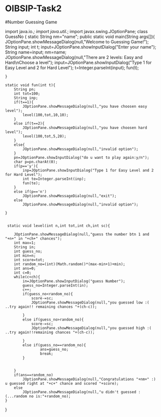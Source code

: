 # OIBSIP-Task2
#Number Guessing Game

import java.io.*; 
import java.util.*; 
import javax.swing.JOptionPane;
class GuessNo
{
	static String nm="name";
	public static void main(String args[]){
		JOptionPane.showMessageDialog(null,"Welcome to Guessing Game!");
		String input;
		int t;
		input=JOptionPane.showInputDialog("Enter your name");
		String name=input;
		nm=name;
		JOptionPane.showMessageDialog(null,"There are 2 levels: Easy and Hard\nChoose a level");
		input=JOptionPane.showInputDialog("Type 1 for Easy Level and 2 for Hard Level");
		t=Integer.parseInt(input);
		fun(t);
		
		
	}

	static void fun(int t){
		String pn;
		int tot=100;
		String inp;
		if(t==1){
			JOptionPane.showMessageDialog(null,"you have choosen easy level");
			level(100,tot,10,10);
		}
		else if(t==2){
			JOptionPane.showMessageDialog(null,"you have choosen hard level");
			level(100,tot,5,20);
		}
		else{
			JOptionPane.showMessageDialog(null,"invalid option");
		}
		pn=JOptionPane.showInputDialog("do u want to play again:y/n");
		char p=pn.charAt(0);
		if(p=='y'){
			inp=JOptionPane.showInputDialog("Type 1 for Easy Level and 2 for Hard Level");
			int te=Integer.parseInt(inp);
			fun(te);
		}
		else if(p=='n')
			JOptionPane.showMessageDialog(null,"exit");
		else
			JOptionPane.showMessageDialog(null,"invalid option");
		
	} 
	
	
	 static void level(int n,int tot,int ch,int sc){
		
		JOptionPane.showMessageDialog(null,"guess the number btn 1 and "+n+" in "+ch+" chances");
		int max=1;
		String in;
		int guess_no;
		int min=n;
		int score=tot;
		int random_no=(int)(Math.random()*(max-min+1)+min);
		int ans=0;
		int c=0;
		while(c<ch){
			in=JOptionPane.showInputDialog("guess Number");
			guess_no=Integer.parseInt(in);
			c++;
			if(guess_no<random_no){
				score-=sc;
				JOptionPane.showMessageDialog(null,"you guessed low :( ..try again!! remaining chances "+(ch-c));
				
			}
			else if(guess_no>random_no){
				score-=sc;
				JOptionPane.showMessageDialog(null,"you guessed high :( ..try again!!remaining chances "+(ch-c));
				
			}
			else if(guess_no==random_no){
					ans=guess_no;
					break;
			}
			
				
		}
		if(ans==random_no)
			JOptionPane.showMessageDialog(null,"Congratulations "+nm+" :) u guessed right at "+c+" chance and scored "+score);
		else
			JOptionPane.showMessageDialog(null,"u didn't guessed :(...random no is:"+random_no);
	}

}
